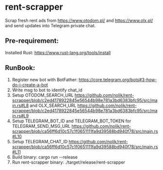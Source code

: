 # rent-scrapper
Scrap fresh rent ads from https://www.otodom.pl/ and https://www.olx.pl/ and send updates into Telegram private chat.

## Pre-requirement:
Installed Rust: https://www.rust-lang.org/tools/install

## RunBook:
1. Register new bot with BotFather: https://core.telegram.org/bots#3-how-do-i-create-a-bot
2. Write msg to bot to identify chat_id
3. Setup OTODOM_SEARCH_URL https://github.com/nolik/rent-scrapper/blob/c2ed4178922845e56544b98e781a3bd6383bfc95/src/main.rs#L8 and OLX_SEARCH_URL https://github.com/nolik/rent-scrapper/blob/c2ed4178922845e56544b98e781a3bd6383bfc95/src/main.rs#L9
4. Setup TELEGRAM_BOT_ID and TELEGRAM_BOT_TOKEN for TELEGRAM_SEND_MSG_URL https://github.com/nolik/rent-scrapper/blob/ca56ff6d10c57c1f0651111fa9d39588bd940f78/src/main.rs#L10
5. Setup TELEGRAM_CHAT_ID https://github.com/nolik/rent-scrapper/blob/ca56ff6d10c57c1f0651111fa9d39588bd940f78/src/main.rs#L11
6. Build binary: cargo run --release
7. Run rent-scrapper binary: ./target/release/rent-scrapper
